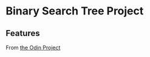 # Binary Search Tree Project
## Features

From [the Odin Project](https://www.theodinproject.com/courses/ruby-programming/lessons/data-structures-and-algorithms#assignment-1)